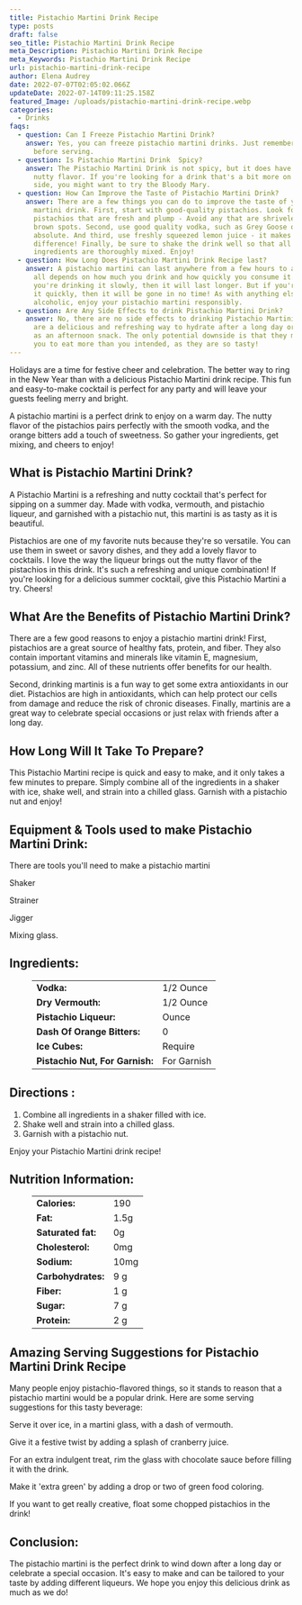 ```yaml
---
title: Pistachio Martini Drink Recipe
type: posts
draft: false
seo_title: Pistachio Martini Drink Recipe
meta_Description: Pistachio Martini Drink Recipe
meta_Keywords: Pistachio Martini Drink Recipe
url: pistachio-martini-drink-recipe
author: Elena Audrey
date: 2022-07-07T02:05:02.066Z
updateDate: 2022-07-14T09:11:25.158Z
featured_Image: /uploads/pistachio-martini-drink-recipe.webp
categories:
  - Drinks
faqs:
  - question: Can I Freeze Pistachio Martini Drink?
    answer: Yes, you can freeze pistachio martini drinks. Just remember to thaw them
      before serving.
  - question: Is Pistachio Martini Drink  Spicy?
    answer: The Pistachio Martini Drink is not spicy, but it does have a slightly
      nutty flavor. If you're looking for a drink that's a bit more on the spicy
      side, you might want to try the Bloody Mary.
  - question: How Can Improve the Taste of Pistachio Martini Drink?
    answer: There are a few things you can do to improve the taste of your pistachio
      martini drink. First, start with good-quality pistachios. Look for
      pistachios that are fresh and plump - Avoid any that are shriveled or have
      brown spots. Second, use good quality vodka, such as Grey Goose or
      absolute. And third, use freshly squeezed lemon juice - it makes a big
      difference! Finally, be sure to shake the drink well so that all of the
      ingredients are thoroughly mixed. Enjoy!
  - question: How Long Does Pistachio Martini Drink Recipe last?
    answer: A pistachio martini can last anywhere from a few hours to a few days. It
      all depends on how much you drink and how quickly you consume it. If
      you're drinking it slowly, then it will last longer. But if you're sipping
      it quickly, then it will be gone in no time! As with anything else
      alcoholic, enjoy your pistachio martini responsibly.
  - question: Are Any Side Effects to drink Pistachio Martini Drink?
    answer: No, there are no side effects to drinking Pistachio Martini drinks. They
      are a delicious and refreshing way to hydrate after a long day or to enjoy
      as an afternoon snack. The only potential downside is that they may cause
      you to eat more than you intended, as they are so tasty!
---
```

Holidays are a time for festive cheer and celebration. The better way to ring in the New Year than with a delicious Pistachio Martini drink recipe. This fun and easy-to-make cocktail is perfect for any party and will leave your guests feeling merry and bright.

A pistachio martini is a perfect drink to enjoy on a warm day. The nutty flavor of the pistachios pairs perfectly with the smooth vodka, and the orange bitters add a touch of sweetness. So gather your ingredients, get mixing, and cheers to enjoy!

## **What is Pistachio Martini Drink?**

A Pistachio Martini is a refreshing and nutty cocktail that's perfect for sipping on a summer day. Made with vodka, vermouth, and pistachio liqueur, and garnished with a pistachio nut, this martini is as tasty as it is beautiful. 

Pistachios are one of my favorite nuts because they're so versatile. You can use them in sweet or savory dishes, and they add a lovely flavor to cocktails. I love the way the liqueur brings out the nutty flavor of the pistachios in this drink. It's such a refreshing and unique combination! If you're looking for a delicious summer cocktail, give this Pistachio Martini a try. Cheers!

## **What Are the Benefits of Pistachio Martini Drink?**

There are a few good reasons to enjoy a pistachio martini drink! First, pistachios are a great source of healthy fats, protein, and fiber. They also contain important vitamins and minerals like vitamin E, magnesium, potassium, and zinc. All of these nutrients offer benefits for our health.

Second, drinking martinis is a fun way to get some extra antioxidants in our diet. Pistachios are high in antioxidants, which can help protect our cells from damage and reduce the risk of chronic diseases. Finally, martinis are a great way to celebrate special occasions or just relax with friends after a long day.

## **How Long Will It Take To Prepare?**

This Pistachio Martini recipe is quick and easy to make, and it only takes a few minutes to prepare. Simply combine all of the ingredients in a shaker with ice, shake well, and strain into a chilled glass. Garnish with a pistachio nut and enjoy!

## **Equipment & Tools used to make Pistachio Martini Drink:**

There are tools you'll need to make a pistachio martini 

Shaker

Strainer

Jigger

Mixing glass.

## **Ingredients:**

<figure class="wp-block-table is-style-stripes">
  <table>
    <tbody>
      <tr>
        <td>
          <strong>Vodka:</strong>
        </td>
        <td>1/2 Ounce</td>
      </tr>
      <tr>
        <td>
          <strong>Dry Vermouth:</strong>
        </td>
        <td>1/2 Ounce</td>
      </tr>
      <tr>
        <td>
          <strong>Pistachio Liqueur:</strong>
        </td>
        <td>Ounce</td>
      </tr>
      <tr>
        <td>
          <strong>Dash Of Orange Bitters:</strong>
        </td>
        <td>0</td>
     </tr>
      <tr>
        <td>
          <strong>Ice Cubes:</strong>
        </td>
        <td>Require</td>
      </tr>
<tr>
        <td>
          <strong>Pistachio Nut, For Garnish:</strong>
        </td>
        <td>For Garnish</td>
      </tr>
 </tbody>
  </table>
</figure>

## **Directions :**

1. Combine all ingredients in a shaker filled with ice. 
2. Shake well and strain into a chilled glass. 
3. Garnish with a pistachio nut.

Enjoy your Pistachio Martini drink recipe!

## **Nutrition Information:**

<figure class="wp-block-table is-style-stripes">
  <table> 
    <tbody>
<tr>
        <td>
          <strong>Calories:</strong>
        </td>
        <td>190</td>
      </tr>
      <tr>
        <td>
          <strong>Fat:</strong>
        </td>
        <td> 1.5g</td>
      </tr>
      <tr>
        <td>
          <strong>Saturated fat:</strong>
        </td>
        <td>0g</td>
      </tr>
      <tr>
        <td>
          <strong>Cholesterol:</strong>
        </td>
        <td>0mg</td>
      </tr>
<tr>
        <td>
          <strong>Sodium:</strong>
        </td>
        <td>10mg</td>
      </tr>
<tr>
        <td>
          <strong>Carbohydrates:</strong>
        </td>
        <td> 9 g</td>
     </tr>
<tr>
        <td>
          <strong>Fiber:</strong>
        </td>
        <td> 1 g</td>
     </tr>
<tr>
        <td>
          <strong>Sugar:</strong>
        </td>
        <td>7 g</td>
     </tr>
<tr>
        <td>
          <strong>Protein:</strong>
        </td>
        <td>2 g</td>
  </tr>
</tbody>

  </table>
</figure>

## **Amazing Serving Suggestions for Pistachio Martini Drink Recipe**

Many people enjoy pistachio-flavored things, so it stands to reason that a pistachio martini would be a popular drink. Here are some serving suggestions for this tasty beverage:

Serve it over ice, in a martini glass, with a dash of vermouth.

Give it a festive twist by adding a splash of cranberry juice.

For an extra indulgent treat, rim the glass with chocolate sauce before filling it with the drink. 

Make it 'extra green' by adding a drop or two of green food coloring. 

If you want to get really creative, float some chopped pistachios in the drink!

## **Conclusion:**

The pistachio martini is the perfect drink to wind down after a long day or celebrate a special occasion. It's easy to make and can be tailored to your taste by adding different liqueurs. We hope you enjoy this delicious drink as much as we do!